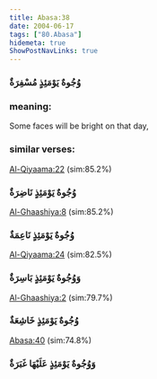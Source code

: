 ```yaml
---
title: Abasa:38
date: 2004-06-17
tags: ["80.Abasa"]
hidemeta: true 
ShowPostNavLinks: true 
---
```

### وُجُوهٌ يَوْمَئِذٍ مُسْفِرَةٌ
### meaning: 
Some faces will be bright on that day,
### similar verses: 

[Al-Qiyaama:22](/75/22) (sim:85.2%)

### وُجُوهٌ يَوْمَئِذٍ نَاضِرَةٌ

[Al-Ghaashiya:8](/88/8) (sim:85.2%)

### وُجُوهٌ يَوْمَئِذٍ نَاعِمَةٌ

[Al-Qiyaama:24](/75/24) (sim:82.5%)

### وَوُجُوهٌ يَوْمَئِذٍ بَاسِرَةٌ

[Al-Ghaashiya:2](/88/2) (sim:79.7%)

### وُجُوهٌ يَوْمَئِذٍ خَاشِعَةٌ

[Abasa:40](/80/40) (sim:74.8%)

### وَوُجُوهٌ يَوْمَئِذٍ عَلَيْهَا غَبَرَةٌ

